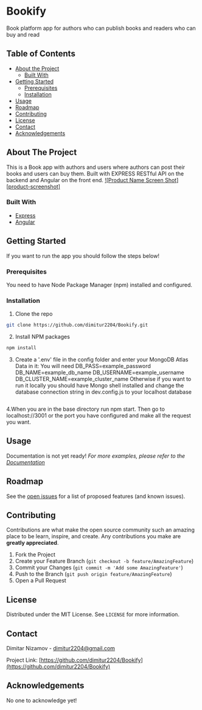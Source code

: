 # Bookify
Book platform app for authors who can publish books and readers who can buy and read
<!-- TABLE OF CONTENTS -->
## Table of Contents

* [About the Project](#about-the-project)
  * [Built With](#built-with)
* [Getting Started](#getting-started)
  * [Prerequisites](#prerequisites)
  * [Installation](#installation)
* [Usage](#usage)
* [Roadmap](#roadmap)
* [Contributing](#contributing)
* [License](#license)
* [Contact](#contact)
* [Acknowledgements](#acknowledgements)



<!-- ABOUT THE PROJECT -->
## About The Project

This is a Book app with authors and users where authors can post their books and users can buy them.
Built with EXPRESS RESTful API on the backend and Angular on the front end.
[![Product Name Screen Shot][product-screenshot]](https://example.com)

### Built With

* [Express](https://expressjs.com/)
* [Angular](https://angular.io/)



<!-- GETTING STARTED -->
## Getting Started

If you want to run the app you should follow the steps below!

### Prerequisites

You need to have Node Package Manager (npm) installed and configured.

### Installation

1. Clone the repo
```sh
git clone https://github.com/dimitur2204/Bookify.git
```
2. Install NPM packages
```sh
npm install
```
3. Create a '.env' file in the config folder and enter your MongoDB Atlas Data in it:
You will need 
DB_PASS=example_password
DB_NAME=example_db_name
DB_USERNAME=example_username
DB_CLUSTER_NAME=example_cluster_name
Otherwise
if you want to run it locally you should have Mongo shell installed and change the database connection string in dev.config.js to your localhost database
```JS

```
4.When you are in the base directory run npm start. Then go to localhost://3001 or the port you have configured and make all the request you want.



<!-- USAGE EXAMPLES -->
## Usage
Documentation is not yet ready!
_For more examples, please refer to the [Documentation](https://no-docs-yet.com)_



<!-- ROADMAP -->
## Roadmap

See the [open issues](https://github.com/dimitur2204/Bookify/issues) for a list of proposed features (and known issues).



<!-- CONTRIBUTING -->
## Contributing

Contributions are what make the open source community such an amazing place to be learn, inspire, and create. Any contributions you make are **greatly appreciated**.

1. Fork the Project
2. Create your Feature Branch (`git checkout -b feature/AmazingFeature`)
3. Commit your Changes (`git commit -m 'Add some AmazingFeature'`)
4. Push to the Branch (`git push origin feature/AmazingFeature`)
5. Open a Pull Request



<!-- LICENSE -->
## License

Distributed under the MIT License. See `LICENSE` for more information.



<!-- CONTACT -->
## Contact

Dimitar Nizamov - dimitur2204@gmail.com

Project Link: [https://github.com/dimitur2204/Bookify](https://github.com/dimitur2204/Bookify)



<!-- ACKNOWLEDGEMENTS -->
## Acknowledgements
No one to acknowledge yet!

<!-- MARKDOWN LINKS & IMAGES -->
<!-- https://www.markdownguide.org/basic-syntax/#reference-style-links -->